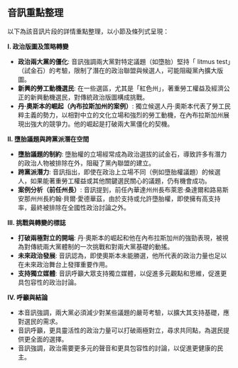 ## 音訊重點整理

以下為該音訊片段的詳情重點整理，以小節及條列式呈現：

**I. 政治版圖及策略轉變**

*   **政治兩大黨的僵化**: 音訊強調兩大黨對特定議題（如墮胎）堅持「 litmus test」（試金石）的考驗，限制了潛在的政治聯盟與候選人，可能阻礙黨內擴大版圖。
*   **新興的勞工動機選民**: 在一些選區，尤其是「紅色州」，著重勞工權益及經濟公正的新興動機選民，對傳統政治版圖構成挑戰。
*   **丹·奧斯本的崛起（內布拉斯加州的案例）**: 獨立候選人丹·奧斯本代表了勞工民粹主義的勢力，以相對中立的文化立場和強烈的勞工動機，在內布拉斯加州展現出強大的競爭力。他的崛起是打破兩大黨僵化的契機。

**II. 墮胎議題與跨黨派潛在空間**

*   **墮胎議題的制約**: 墮胎權的立場經常成為政治選拔的試金石，導致許多有潛力的政治人物被排除在外，阻礙了黨內聯盟的建立。
*   **跨黨派潛力**: 音訊指出，即使在政治上立場不同（例如墮胎權議題）的候選人，如果能著重勞工權益或其他關鍵選民關心的議題，仍有機會成功。
*   **案例分析（前任州長）**: 音訊提到，前任內華達州州長布萊恩·桑達爾和路易斯安那州州長約翰·貝爾·愛德華茲，由於支持或允許墮胎權，即使擁有高支持率，最終被排除在全國性政治討論之外。

**III. 挑戰與轉變的標誌**

*   **打破兩極對立的開端**: 丹·奧斯本的崛起和他在內布拉斯加州的強勁表現，被視為對傳統兩大黨體制的一次挑戰和對兩大黨基礎的動搖。
*   **未來政治發展**: 音訊認為，即使奧斯本未能勝選，他所代表的政治力量也足以在未來政治舞台上發揮重要作用。
*   **支持獨立媒體**: 音訊呼籲大眾支持獨立媒體，以促進多元觀點和思維，促進更具包容性的政治討論。

**IV. 呼籲與結論**

*   本音訊強調，兩大黨必須減少對某些議題的嚴苛考驗，以擴大其支持基礎，應對選民的需求。
*   音訊呼籲，更具靈活性的政治力量可以打破兩極對立，尋求共同點，為選民提供更全面的選擇。
*   音訊強調，政治需要更多元的聲音和更具包容性的討論，以促進更健康的民主。